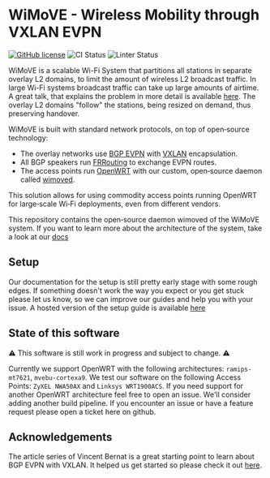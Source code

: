 # WiMoVE - Wireless Mobility through VXLAN EVPN

[![GitHub license](https://img.shields.io/badge/license-MIT-blue.svg)](https://github.com/getcursor/cursor/blob/main/LICENSE)
![CI Status](https://github.com/WiMoVE-OSS/wimoved/actions/workflows/build.yml/badge.svg?branch=main)
![Linter Status](https://github.com/WiMoVE-OSS/wimoved/actions/workflows/linter.yml/badge.svg?branch=main)

WiMoVE is a scalable Wi-Fi System that partitions all stations in separate overlay L2 domains, to limit the amount of wireless L2 broadcast traffic. In large Wi-Fi systems broadcast traffic can take up large amounts of airtime. A great talk, that explains the problem in more detail is available [here](https://www.youtube.com/watch?v=v8y-r9JBhmw). The overlay L2 domains "follow" the stations, being resized on demand, thus preserving handover.

WiMoVE is built with standard network protocols, on top of open&#8209;source technology:

- The overlay networks use [BGP EVPN](https://www.rfc-editor.org/rfc/rfc8365.html) with [VXLAN](https://www.rfc-editor.org/rfc/rfc7348) encapsulation.
- All BGP speakers run [FRRouting](https://frrouting.org/) to exchange EVPN routes.
- The access points run [OpenWRT](https://openwrt.org/) with our custom, open&#8209;source daemon called [wimoved](https://github.com/wimove-oss/wimoved).

This solution allows for using commodity access points running OpenWRT for large&#8209;scale Wi&#8209;Fi deployments, even from different vendors.

This repository contains the open&#8209;source daemon wimoved of the WiMoVE system. If you want to learn more about the architecture of the system, take a look at our [docs](https://wimove-oss.github.io/docs/)

## Setup

Our documentation for the setup is still pretty early stage with some rough edges. If something doesn't work the way you expect or you get stuck please let us know, so we can improve our guides and help you with your issue. A hosted version of the setup guide is available [here](https://wimove-oss.github.io/docs/setup)

##  State of this software

:warning: This software is still work in progress and subject to change. :warning:

Currently we support OpenWRT with the following architectures: `ramips-mt7621`, `mvebu-cortexa9`. We test our software on the following Access Points: `ZyXEL NWA50AX` and `Linksys WRT1900ACS`. If you need support for another OpenWRT architecture feel free to open an issue. We'll consider adding another build pipeline. If you encounter an issue or have a feature request please open a ticket here on github. 

## Acknowledgements

The article series of Vincent Bernat is a great starting point to learn about BGP EVPN with VXLAN. It helped us get started so please check it out [here](https://vincent.bernat.ch/en/blog/2017-vxlan-bgp-evpn).
